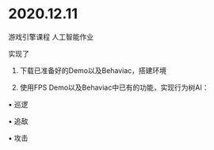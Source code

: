 # 2020.12.11
游戏引擎课程 人工智能作业

实现了

1. 下载已准备好的Demo以及Behaviac，搭建环境

2. 使用FPS Demo以及Behaviac中已有的功能，实现行为树AI：

▪ 巡逻

▪ 追敌

▪ 攻击


